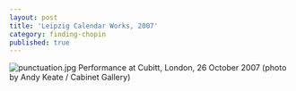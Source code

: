 ```yaml
---
layout: post
title: 'Leipzig Calendar Works, 2007'
category: finding-chopin
published: true
---
```


![punctuation.jpg]({{site.baseurl}}/assets/img/2015_finding_chopin_dans_lessex_01.jpg)
Performance at Cubitt, London, 26 October 2007 (photo by Andy Keate / Cabinet Gallery)
